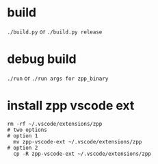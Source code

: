 # build
`./build.py` or `./build.py release`

# debug build
`./run` or `./run args for zpp_binary`

# install zpp vscode ext
```
rm -rf ~/.vscode/extensions/zpp
# two options
# option 1
  mv zpp-vscode-ext ~/.vscode/extensions/zpp
# option 2
  cp -R zpp-vscode-ext ~/.vscode/extensions/zpp
```